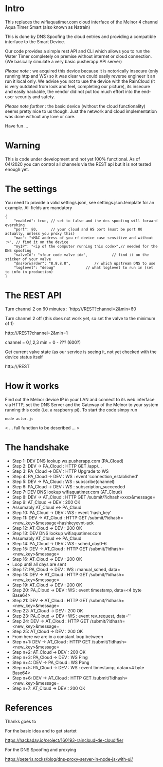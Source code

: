 
# Intro

This replaces the wifiaquatimer.com cloud interface of the Melnor 4 channel Aqua Timer Smart (also known as Natrain)

This is done by DNS Spoofing the cloud entries and providing a compatible interface to the Smart Device.

Our code provides a simple rest API and CLI which allows you to run the Water Timer completely on premise without internet or cloud connection. (We basically simulate a very basic pusherapp API server)

*Please note* : we acquired this device because it is notorically insecure (only running http and WS) so it was clear we could easily reverse engineer it an run it local only. We advise you not to use the device with the RainCloud (it is very outdated from look and feel, completing our picture), its insecure and easily hackable, the vendor did not put too much effort into the end-user security and safety.

*Please note further* : the basic device (without the cloud functionality) seems pretty nice to us though. Just the network and cloud implementation was done without any love or care.

Have fun ...

# Warning

This is code under development and not yet 100% functional. As of 04/2020 you can control all channels via the REST api but it is not tested enough yet.

# The settings

You need to provide a valid settings.json, see settings.json.template for an example.
All fields are mandatory

```
{
	"enabled": true, // set to false and the dns spoofing will forward everyhing
	"port": 80,      // your cloud and WS port (must be port 80 actually, unless you proxy this)
	"mac": "<MAC address of you rf device case sensitive and without :>", // find it on the device
	"myIP": "<ip of the computer running this code>",// needed for the DNS spoofing
	"valveId": "<four code valve id>",  		 // find it on the sticker of your valve
	"dnsForwarder": "8.8.8.8", 			 // which upstream DNS to use
	"loglevel": "debug"				 // what loglevel to run in (set to info in production)
}
```

# The REST API

Turn channel 2 on 60 minutes : `http://<IP of your decloudifier>/REST?channel=2&min=60

Turn channel 2 off (this does not work yet, so set the valve to the minimum of 1)

http://<IP of your decloudifier>/REST?channel=2&min=1

channel = 0,1,2,3
min = 0 - ??? (600?)

Get current valve state (as our service is seeing it, not yet checked with the device status itself

http://<IP of your decloudifier>/REST

# How it works

Find out the Melnor device IP in your LAN and connect to its web interface via HTTP, set the DNS Server and the Gateway of the Melnor to your system running this code (i.e. a raspberry pi). To start the code simpy run

```node actor.js```

< ... full function to be described ... >

# The handshake

* Step  1: DEV DNS lookup ws.pusherapp.com (PA_Cloud)
* Step  2: DEV -> PA_Cloud : HTTP GET /app/...
* Step  3: PA_Cloud -> DEV : HTTP Upgrade to WS
* Step  4: PA_Cloud -> DEV : WS : event 'connection_established'
* Step  5: DEV -> PA_Cloud : WS : subscribe(channel)
* Step  6: PA_Cloud -> DEV : WS : subscription_succeeded
* Step  7: DEV DNS lookup wifiaquatimer.com (AT_Cloud)
* Step  8: DEV -> AT_Cloud : HTTP GET /submit/?idhash=xxxx&message=<base64>
* Step  9: AT_Cloud -> DEV : 200 OK
* Assumably AT_Cloud <-> PA_Cloud
* Step 10: PA_Cloud -> DEV : WS : event 'hash_key'
* Step 11: DEV -> AT_Cloud : HTTP GET /submit/?idhash=<new_key>&message=hashkeyevnt-ack
* Step 12: AT_Cloud -> DEV : 200 OK
* Step 13: DEV DNS lookup wifiaquatimer.com
* Assumably AT_Cloud <-> PA_Cloud
* Step 14: PA_Cloud -> DEV : WS : sched_day0-6
* Step 15: DEV -> AT_Cloud : HTTP GET /submit/?idhash=<new_key>&message=<last-command-ack>
* Step 16: AT_Cloud -> DEV : 200 OK
* Loop until all days are sent
* Step 17: PA_Cloud -> DEV : WS : manual_sched, data=<ALL OFF>
* Step 18: DEV -> AT_Cloud : HTTP GET /submit/?idhash=<new_key>&message=<last-command-ack>
* Step 19: AT_Cloud -> DEV : 200 OK
* Step 20: PA_Cloud -> DEV : WS : event timestamp, data=<4 byte Base64>
* Step 21: DEV -> AT_Cloud : HTTP GET /submit/?idhash=<new_key>&message=<last-command-ack>
* Step 22: AT_Cloud -> DEV : 200 OK
* Step 23: PA_Cloud -> DEV : WS : event rev_request, data=''
* Step 24: DEV -> AT_Cloud : HTTP GET /submit/?idhash=<new_key>&message=<last-command-ack>
* Step 25: AT_Cloud -> DEV : 200 OK
* From here we are in a constant loop between
* Step n+1: DEV -> AT_Cloud : HTTP GET /submit/?idhash=<new_key>&message=<base64>
* Step n+2: AT_Cloud -> DEV : 200 OK
* Step n+3: PA_Cloud -> DEV : WS Ping
* Step n+4: DEV -> PA_Cloud : WS Pong
* Step n+5: PA_Cloud -> DEV : WS : event timestamp, data=<4 byte Base64>
* Step n+6: DEV -> AT_Cloud : HTTP GET /submit/?idhash=<new_key>&message=<last-command-ack>
* Step n+7: AT_Cloud -> DEV : 200 OK

# References

Thanks goes to

For the basic idea and to get startet

https://hackaday.io/project/160193-raincloud-de-cloudifier

For the DNS Spoofing and proxying

https://peteris.rocks/blog/dns-proxy-server-in-node-js-with-ui/
